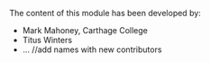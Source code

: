 The content of this module has been developed by:

- Mark Mahoney, Carthage College
- Titus Winters
- ... //add names with new contributors
